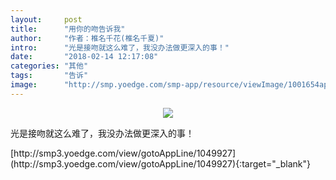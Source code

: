 ```yaml
---
layout:     post
title:      "用你的吻告诉我"
author:     "作者：椎名千花(椎名千夏)"
intro:      "光是接吻就这么难了，我没办法做更深入的事！"
date:       "2018-02-14 12:17:08"
categories: "其他"
tags:       "告诉"
image:      "http://smp.yoedge.com/smp-app/resource/viewImage/1001654appline.png"
---
```

<div style="text-align: center">
<p><img src="http://smp.yoedge.com/smp-app/resource/viewImage/1001654appline.png"/></p>
</div>
<p class="post-meta">
<span>光是接吻就这么难了，我没办法做更深入的事！</span>
</p>
[http://smp3.yoedge.com/view/gotoAppLine/1049927](http://smp3.yoedge.com/view/gotoAppLine/1049927){:target="_blank"}


